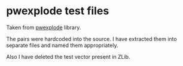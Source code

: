 pwexplode test files
====================

Taken from [pwexplode](https://github.com/Schallaven/pwexplode) library.

The pairs were hardcoded into the source. I have extracted them into separate files and named them appropriately.

Also I have deleted the test vector present in ZLib.


